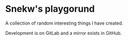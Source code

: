 # Snekw's playgorund

A collection of random interesting things I have created.

Development is on GitLab and a mirror exists in GitHub.
